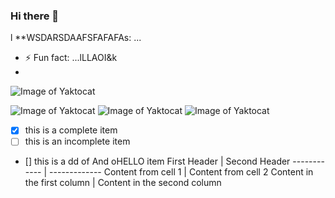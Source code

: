 ### Hi there 👋

l
**WSDARSDAAFSFAFAFAs: ...
- ⚡ Fun fact: ...lLLAOI&k
-
![Image of Yaktocat](https://octodex.github.com/images/yaktocat.png)

![Image of Yaktocat](https://octodex.github.com/images/yaktocat.png)
![Image of Yaktocat](https://octodex.github.com/images/yaktocat.png)
![Image of Yaktocat](https://cdn.discordapp.com/attachments/814197726811521087/844558357142700032/image0.gif)
- [x] this is a complete item
- [ ] this is an incomplete item
- [] this is a dd of And oHELLO item
First Header | Second Header
------------ | -------------
Content from cell 1 | Content from cell 2
Content in the first column | Content in the second column
